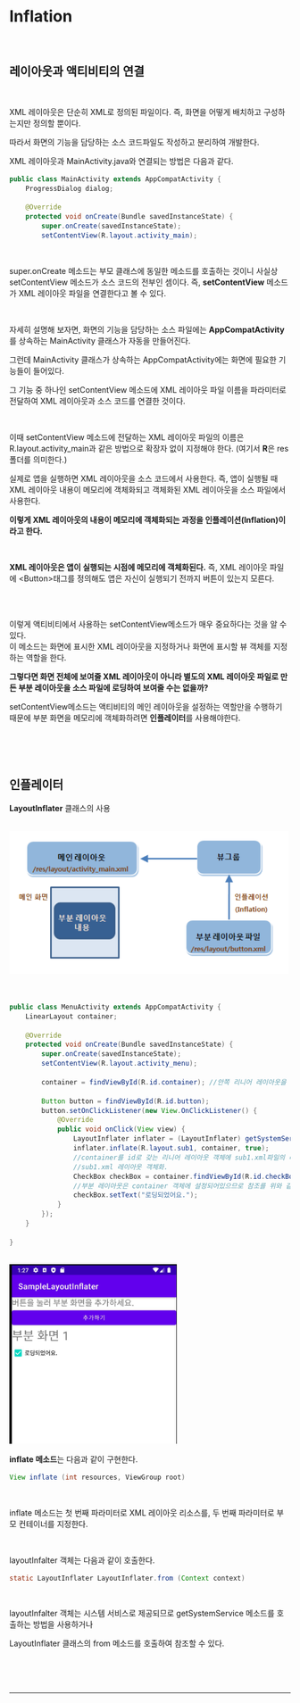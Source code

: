 # Inflation

<br>

## 레이아웃과 액티비티의 연결

<br>

XML 레이아웃은 단순히 XML로 정의된 파일이다. 즉, 화면을 어떻게 배치하고 구성하는지만 정의할 뿐이다.

따라서 화면의 기능을 담당하는 소스 코드파일도 작성하고 분리하여 개발한다.

XML 레이아웃과 MainActivity.java와 연결되는 방법은 다음과 같다.

```java
public class MainActivity extends AppCompatActivity {
    ProgressDialog dialog;

    @Override
    protected void onCreate(Bundle savedInstanceState) {
        super.onCreate(savedInstanceState);
        setContentView(R.layout.activity_main);
```

<br>

super.onCreate 메소드는 부모 클래스에 동일한 메소드를 호출하는 것이니 사실상 setContentView 메소드가 소스 코드의 전부인 셈이다. 즉, **setContentView** 메소드가 XML 레이아웃 파일을 연결한다고 볼 수 있다.

<br>

자세히 설명해 보자면, 화면의 기능을 담당하는 소스 파일에는 **AppCompatActivity**를 상속하는 MainActivity 클래스가 자동을 만들어진다.

그런데 MainActivity 클래스가 상속하는 AppCompatActivity에는 화면에 필요한 기능들이 들어있다.

그 기능 중 하나인 setContentView 메소드에 XML 레이아웃 파일 이름을 파라미터로 전달하여 XML 레이아웃과 소스 코드를 연결한 것이다.

<br>

이때 setContentView 메소드에 전달하는 XML 레이아웃 파일의 이름은 R.layout.activity_main과 같은 방법으로 확장자 없이 지정해야 한다. (여기서 **R**은 res 폴더를 의미한다.)

실제로 앱을 실행하면 XML 레이아웃을 소스 코드에서 사용한다. 즉, 앱이 실행될 때 XML 레이아웃 내용이 메모리에 객체화되고 객체화된 XML 레이아웃을 소스 파일에서 사용한다.

**이렇게 XML 레이아웃의 내용이 메모리에 객체화되는 과정을 인플레이션(Inflation)이라고 한다.**

<br>

**XML 레이아웃은 앱이 실행되는 시점에 메모리에 객체화된다.** 즉, XML 레이아웃 파일에 \<Button>태그를 정의해도 앱은 자신이 실행되기 전까지 버튼이 있는지 모른다.

<br>

<br>

이렇게 액티비티에서 사용하는 setContentView메소드가 매우 중요하다는 것을 알 수 있다.
<br>이 메소드는 화면에 표시한 XML 레이아웃을 지정하거나 화면에 표시할 뷰 객체를 지정하는 역할을 한다.

**그렇다면 화면 전체에 보여줄 XML 레이아웃이 아니라 별도의 XML 레이아웃 파일로 만든 부분 레이아웃을 소스 파일에 로딩하여 보여줄 수는 없을까?**

setContentView메소드는 액티비티의 메인 레이아웃을 설정하는 역할만을 수행하기 때문에 부분 화면을 메모리에 객체화하려면 **인플레이터**를 사용해야한다.

<br>

<br>

<br>

## 인플레이터

**LayoutInflater** 클래스의 사용

<br>

<img src="./../../img/inflater1.jpg" width = "500">

<br>

<br>

<br>

```java
public class MenuActivity extends AppCompatActivity {
    LinearLayout container;

    @Override
    protected void onCreate(Bundle savedInstanceState) {
        super.onCreate(savedInstanceState);
        setContentView(R.layout.activity_menu);

        container = findViewById(R.id.container); //안쪽 리니어 레이아웃을 참조한다.

        Button button = findViewById(R.id.button);
        button.setOnClickListener(new View.OnClickListener() {
            @Override
            public void onClick(View view) {
                LayoutInflater inflater = (LayoutInflater) getSystemService(Context.LAYOUT_INFLATER_SERVICE);
                inflater.inflate(R.layout.sub1, container, true);
                //container를 id로 갖는 리니어 레이아웃 객체에 sub1.xml파일의 레이아웃을 설정한다.
                //sub1.xml 레이아웃 객체화.
                CheckBox checkBox = container.findViewById(R.id.checkBox);
                //부분 레이아웃은 container 객체에 설정되어있으므로 참조를 위와 같이 한다.
                checkBox.setText("로딩되었어요.");
            }
        });
    }

}
```

<br>

<img src="./../../img/inflate.jpg" width = "300">

<br>

**inflate 메소드**는 다음과 같이 구현한다.

```java
View inflate (int resources, ViewGroup root)
```

<br>

inflate 메소드는 첫 번째 파라미터로 XML 레이아웃 리소스를, 두 번째 파라미터로 부모 컨테이너를 지정한다.

<br>

layoutInfalter 객체는 다음과 같이 호출한다.

```java
static LayoutInflater LayoutInflater.from (Context context)
```

<br>

layoutInfalter 객체는 시스템 서비스로 제공되므로 getSystemService 메소드를 호출하는 방법을 사용하거나

LayoutInflater 클래스의 from 메소드를 호출하여 참조할 수 있다.

<br>

<br>

<br>

---
